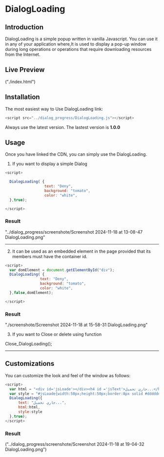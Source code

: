 # DialogLoading
## Introduction
DialogLoading is a simple popup written in vanilla Javascript. You can use it in any of your application where,It is used to display a pop-up window during long operations or operations that require downloading resources from the Internet.

## Live Preview
("./index.html")

## Installation 
The most easiest way to Use DialogLoading link:

```javascript
<script src="../dialog_progress/DialogLoading.js"></script>
```
Always use the latest version. The lastest version is **1.0.0**

## Usage
Once you have linked the CDN, you can simply use the DialogLoading.

1. If you want to display a simple Dialog 

```javascript
<script>

  DialogLoading( {
                  text: "Deny", 
                  background: "tomato",
                  color: "white",
  },true);

</script>
```
### Result
"../dialog_progress/screenshote/Screenshot 2024-11-18 at 13-08-47 DialogLoading.png"

________________________________________________________________

2. It can be used as an embedded element in the page provided that its members must have the container id.

```javascript
<script>
  var domElement = document.getElementById("div");
  DialogLoading( {
                text: "Deny", 
                background: "tomato",
                color: "white",
  },false,domElement);

</script>
```

### Result
"./screenshote/Screenshot 2024-11-18 at 15-58-31 DialogLoading.png"

3. If you want to Close or delete using function

  Close_DialogLoading();
____________________________________________

## Customizations
You can customize the look and feel of the window as follows:

```javascript
<script>
  var html = "<div id='jsLoade'></div><h4 id ='jsText'>جاري تحميل...</h4>";
  var style = "#jsLoade{width:50px;height:50px;border:8px solid #dddddd;margin-right:4px;position:relative;z-index:1;border-radius:50%;margin-bottom:32px;border-top:8px solid #F898D6;webkit-animation:skin 0.5s linear infinite;animation:skin 0.5s linear infinite;}#jsText{color:#000000;font-weight:bold;text-align:center;margin:0px;padding:0px;font-size:0.9em;}";
  DialogLoading({
      text: "جاري تحميل...",
      html:html,
      style:style
  },true);
</script>
```

### Result
("../dialog_progress/screenshote/Screenshot 2024-11-18 at 19-04-32 DialogLoading.png")


